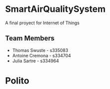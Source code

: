 # SmartAirQualitySystem

A final proyect for Internet of Things

## Team Members

-   Thomas Swuste - s335083
-   Antoine Cremona - s334704
-   Julia Sartre - s334964

# Polito
